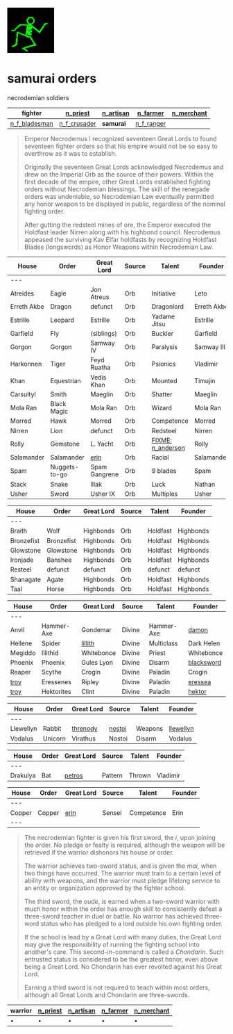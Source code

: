 ![dancer](assets/dancer.gif)

# samurai orders

 necrodemian soldiers

| **fighter**                         |  [n_priest](n_priest.md)          |  [n_artisan](n_artisan.md)  |  [n_farmer](n_farmer.md)      |  [n_merchant](n_merchant.md)  | 
| ----------------------------------- | --------------------------------- | --------------------------- | ----------------------------- | ----------------------------- | 
|  [n_f_bladesman](n_f_bladesman.md)  |  [n_f_crusader](n_f_crusader.md)  | **samurai**                 |  [n_f_ranger](n_f_ranger.md)  |                               | 
>
>   Emperor Necrodemus I recognized seventeen Great Lords to found seventeen fighter orders so that his empire would not be so easy to overthrow as it was to establish. 
>
>   Originally the seventeen Great Lords acknowledged Necrodemus and drew on the Imperial Orb as the source of their powers. Within the first decade of the empire, other Great Lords established fighting orders without Necrodemian blessings. The skill of the renegade orders was undeniable, so Necrodemian Law eventually permitted any honor weapon to be displayed in public, regardless of the nominal fighting order. 
>
>   After gutting the redsteel mines of ore, the Emperor executed the Holdfast leader Nirren along with his highbond council. Necrodemus appeased the surviving Kav Elfar holdfasts by recognizing Holdfast Blades (longswords) as Honor Weapons within Necrodemian Law. 

|  House        |  Order          |  Great Lord       |  Source  |  Talent                              |  Founder      | 
| ------------- | --------------- | ----------------- | -------- | ------------------------------------ | ------------- | 
|  ---          |                 |                   |          |                                      |               | 
|  Atreides     |  Eagle          |  Jon Atreus       |  Orb     |  Initiative                          |  Leto         | 
|  Erreth Akbe  |  Dragon         |  defunct          |  Orb     |  Dragonlord                          |  Erreth Akbe  | 
|  Estrille     |  Leopard        |  Estrille         |  Orb     |  Yadame Jitsu                        |  Estrille     | 
|  Garfield     |  Fly            |  (siblings)       |  Orb     |  Buckler                             |  Garfield     | 
|  Gorgon       |  Gorgon         |  Samway IV        |  Orb     |  Paralysis                           |  Samway III   | 
|  Harkonnen    |  Tiger          |  Feyd Ruatha      |  Orb     |  Psionics                            |  Vladimir     | 
|  Khan         |  Equestrian     |  Vedis Khan       |  Orb     |  Mounted                             |  Timujin      | 
|  Carsultyl    |  Smith          |  Maeglin          |  Orb     |  Shatter                             |  Maeglin      | 
|  Mola Ran     |  Black Magic    |  Mola Ran         |  Orb     |  Wizard                              |  Mola Ran     | 
|  Morred       |  Hawk           |  Morred           |  Orb     |  Competence                          |  Morred       | 
|  Nirren       |  Lion           |  defunct          |  Orb     |  Redsteel                            |  Nirren       | 
|  Rolly        |  Gemstone       |  L. Yacht         |  Orb     |  [FIXME: n_anderson](n_anderson.md)  |  Rolly        | 
|  Salamander   |  Salamander     |  [erin](erin.md)  |  Orb     |  Racial                              |  Salamander   | 
|  Spam         |  Nuggets-to-go  |  Spam Gangrene    |  Orb     |  9 blades                            |  Spam         | 
|  Stack        |  Snake          |  Illak            |  Orb     |  Luck                                |  Nathan       | 
|  Usher        |  Sword          |  Usher IX         |  Orb     |  Multiples                           |  Usher        | 

|  House       |  Order       |  Great Lord  |  Source  |  Talent    |  Founder    | 
| ------------ | ------------ | ------------ | -------- | ---------- | ----------- | 
|  ---         |              |              |          |            |             | 
|  Braith      |  Wolf        |  Highbonds   |  Orb     |  Holdfast  |  Highbonds  | 
|  Bronzefist  |  Bronzefist  |  Highbonds   |  Orb     |  Holdfast  |  Highbonds  | 
|  Glowstone   |  Glowstone   |  Highbonds   |  Orb     |  Holdfast  |  Highbonds  | 
|  Ironjade    |  Banshee     |  Highbonds   |  Orb     |  Holdfast  |  Highbonds  | 
|  Resteel     |  defunct     |  defunct     |  Orb     |  defunct   |  defunct    | 
|  Shanagate   |  Agate       |  Highbonds   |  Orb     |  Holdfast  |  Highbonds  | 
|  Taal        |  Horse       |  Highbonds   |  Orb     |  Holdfast  |  Highbonds  | 

|  House            |  Order       |  Great Lord             |  Source  |  Talent      |  Founder                      | 
| ----------------- | ------------ | ----------------------- | -------- | ------------ | ----------------------------- | 
|  ---              |              |                         |          |              |                               | 
|  Anvil            |  Hammer-Axe  |  Gondemar               |  Divine  |  Hammer-Axe  |  [damon](damon.md)            | 
|  Hellene          |  Spider      |  [lillith](lillith.md)  |  Divine  |  Multiclass  |  Dark Helen                   | 
|  Megiddo          |  Illithid    |  Whitebonce             |  Divine  |  Priest      |  Whitebonce                   | 
|  Phoenix          |  Phoenix     |  Gules Lyon             |  Divine  |  Disarm      |  [blacksword](blacksword.md)  | 
|  Reaper           |  Scythe      |  Crogin                 |  Divine  |  Paladin     |  Crogin                       | 
|  [troy](troy.md)  |  Eressenes   |  Ripley                 |  Divine  |  Paladin     |  [eressea](eressea.md)        | 
|  [troy](troy.md)  |  Hektorites  |  Clint                  |  Divine  |  Paladin     |  [hektor](hektor.md)          | 

|  House      |  Order    |  Great Lord               |  Source               |  Talent   |  Founder                    | 
| ----------- | --------- | ------------------------- | --------------------- | --------- | --------------------------- | 
|  ---        |           |                           |                       |           |                             | 
|  Llewellyn  |  Rabbit   |  [threnody](threnody.md)  |  [nostoi](nostoi.md)  |  Weapons  |  [llewellyn](llewellyn.md)  | 
|  Vodalus    |  Unicorn  |  Virathus                 |  Nostoi               |  Disarm   |  Vodalus                    | 

|  House     |  Order  |  Great Lord           |  Source   |  Talent  |  Founder   | 
| ---------- | ------- | --------------------- | --------- | -------- | ---------- | 
|  ---       |         |                       |           |          |            | 
|  Drakulya  |  Bat    |  [petros](petros.md)  |  Pattern  |  Thrown  |  Vladimir  | 

|  House   |  Order   |  Great Lord       |  Source  |  Talent      |  Founder  | 
| -------- | -------- | ----------------- | -------- | ------------ | --------- | 
|  ---     |          |                   |          |              |           | 
|  Copper  |  Copper  |  [erin](erin.md)  |  Sensei  |  Competence  |  Erin     | 
|  ---     |          |                   |          |              |           | 
>
>   The necrodemian fighter is given his first sword, the *i*, upon joining the order. No pledge or fealty is required, although the weapon will be retrieved if the warrior dishonors his house or order. 
>
>   The warrior achieves two-sword status, and is given the *mai*, when two things have occurred. The warrior must train to a certain level of ability with weapons, and the warrior must pledge lifelong service to an entity or organization approved by the fighter school. 
>
>   The third sword, the *oude*, is earned when a two-sword warrior with much honor within the order has enough skill to consistently defeat a three-sword teacher in duel or battle. No warrior has achieved three-word status who has pledged to a lord outside his own fighting order. 
>
>   If the school is lead by a Great Lord with many duties, the Great Lord may give the responsibility of running the fighting school into another's care. This second-in-command is called a *Chondarin*. Such entrusted status is considered to be the greatest honor, even above being a Great Lord. No Chondarin has ever revolted against his Great Lord. 
>
>   Earning a third sword is not required to teach within most orders, although all Great Lords and Chondarin are three-swords. 

| **warrior** |  [n_priest](n_priest.md)  |  [n_artisan](n_artisan.md)  |  [n_farmer](n_farmer.md)  |  [n_merchant](n_merchant.md)  | 
| ----------- | ------------------------- | --------------------------- | ------------------------- | ----------------------------- | 
| •           | •                         | •                           | •                         | •                             | 

 